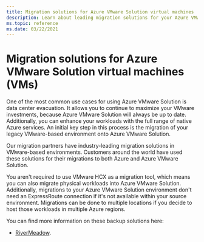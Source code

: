 ```yaml
---
title: Migration solutions for Azure VMware Solution virtual machines
description: Learn about leading migration solutions for your Azure VMware Solution virtual machines.
ms.topic: reference
ms.date: 03/22/2021
---
```


# Migration solutions for Azure VMware Solution virtual machines (VMs)

One of the most common use cases for using Azure VMware Solution is data center evacuation.  It allows you to continue to maximize your VMware investments, because Azure VMware Solution will always be up to date. Additionally, you can enhance your workloads with the full range of native Azure services.  An initial key step in this process is the migration of your legacy VMware-based environment onto Azure VMware Solution.

Our migration partners have industry-leading migration solutions in VMware-based environments. Customers around the world have used these solutions for their migrations to both Azure and Azure VMware Solution.

You aren't required to use VMware HCX as a migration tool, which means you can also migrate physical workloads into Azure VMware Solution. Additionally, migrations to your Azure VMware Solution environment don't need an ExpressRoute connection if it's not available within your source environment.  Migrations can be done to multiple locations if you decide to host those workloads in multiple Azure regions.

You can find more information on these backup solutions here:
- [RiverMeadow](https://www.rivermeadow.com/migrating-to-vmware-on-azure).
